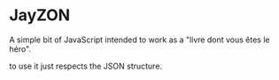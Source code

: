 # JayZON

A simple bit of JavaScript intended to work as a "livre dont vous êtes le héro".

to use it just respects the JSON structure.
